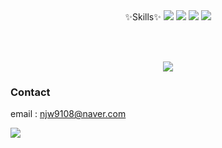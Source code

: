 <div align="center">
  ✨Skills✨
  
  <img src="https://img.shields.io/badge/Flutter-02569B?style=flat&logo=Flutter&logoColor=white" />
 <img src="https://img.shields.io/badge/Dart-0175C2?style=flat&logo=Dart&logoColor=white" />
  <img src="https://img.shields.io/badge/Firebase-FFCA28?style=flat&logo=Firebase&logoColor=white" />
  <img src="https://img.shields.io/badge/C++-MFC-blue.svg?style=flat&logo=c%2B%2B&logoColor=white" />

  <br><br/>

  <img src="https://github-readme-stats.vercel.app/api?username=njw9108&show_icons=true">
  
</div>

### Contact

email : <njw9108@naver.com>

[<img src="https://img.shields.io/badge/Blog-FF9800?style=flat&logo=Blogger&logoColor=white" />](https://njwstudy.com/)
<br><br/>
